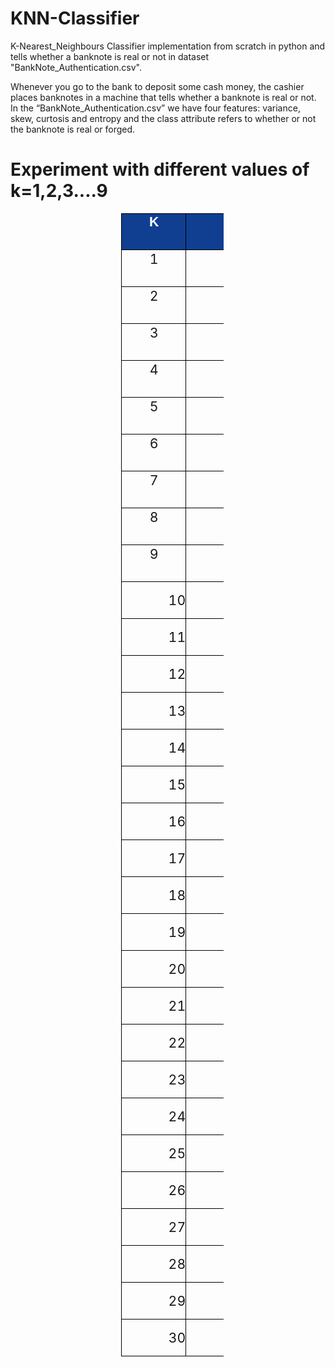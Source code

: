 # KNN-Classifier
K-Nearest_Neighbours Classifier implementation from scratch in python and tells whether a banknote is real or not in dataset "BankNote_Authentication.csv".

Whenever you go to the bank to deposit some cash money, the cashier places banknotes in a machine that tells whether a banknote is real or not. In the
“BankNote_Authentication.csv” we have four features: variance, skew, curtosis and entropy and the class attribute refers to whether or not the banknote is real or forged.

# Experiment with different values of k=1,2,3....9
<div class="WordSection1" align="center">

<p class="MsoBodyText" align="center" style="margin-top:3.3pt;margin-right:128.15pt;
margin-bottom:0cm;margin-left:127.25pt;margin-bottom:.0001pt;text-align:center"><table class="MsoNormalTable" border="1" cellspacing="0" cellpadding="0" style="margin-left:5.8pt;border-collapse:collapse;mso-table-layout-alt:fixed;
 border:none;mso-border-alt:solid black .75pt;mso-yfti-tbllook:480;mso-padding-alt:
 0cm 0cm 0cm 0cm;mso-border-insideh:.75pt solid black;mso-border-insidev:.75pt solid black">
 <tbody><tr style="mso-yfti-irow:0;mso-yfti-firstrow:yes;height:21.9pt">
  <td width="359" valign="top" style="width:269.3pt;border:solid black 1.0pt;
  mso-border-alt:solid black .75pt;background:#103E91;padding:0cm 0cm 0cm 0cm;
  height:21.9pt">
  <p class="TableParagraph" align="center" style="margin-top:.75pt;margin-right:
  0cm;margin-bottom:0cm;margin-left:.55pt;margin-bottom:.0001pt;text-align:
  center"><b style="mso-bidi-font-weight:normal"><span style="font-size:16.0pt;
  mso-bidi-font-size:11.0pt;font-family:&quot;Arial&quot;,sans-serif;mso-hansi-font-family:
  &quot;Arial MT&quot;;mso-bidi-font-family:&quot;Arial MT&quot;;color:white"><b>K</b></span></b><b style="mso-bidi-font-weight:normal"><span style="font-size:16.0pt;mso-bidi-font-size:
  11.0pt;font-family:&quot;Arial&quot;,sans-serif;mso-hansi-font-family:&quot;Arial MT&quot;;
  mso-bidi-font-family:&quot;Arial MT&quot;"><o:p></o:p></span></b></p>
  </td>
  <td width="359" valign="top" style="width:269.3pt;border:solid black 1.0pt;
  border-left:none;mso-border-left-alt:solid black .75pt;mso-border-alt:solid black .75pt;
  background:#103E91;padding:0cm 0cm 0cm 0cm;height:21.9pt">
  <p class="TableParagraph" align="center" style="margin-left:55.65pt;text-align:
  center"><b style="mso-bidi-font-weight:normal"><span style="font-size:16.0pt;
  mso-bidi-font-size:11.0pt;font-family:&quot;Arial&quot;,sans-serif;mso-hansi-font-family:
  &quot;Arial MT&quot;;mso-bidi-font-family:&quot;Arial MT&quot;;color:white"><b>Accuracy</b></span></b><b style="mso-bidi-font-weight:normal"><span style="font-size:16.0pt;mso-bidi-font-size:
  11.0pt;font-family:&quot;Arial&quot;,sans-serif;mso-hansi-font-family:&quot;Arial MT&quot;;
  mso-bidi-font-family:&quot;Arial MT&quot;"><o:p></o:p></span></b></p>
  </td>
 </tr>
 <tr style="mso-yfti-irow:1;height:21.9pt">
  <td width="359" valign="top" style="width:269.3pt;border:solid black 1.0pt;
  border-top:none;mso-border-top-alt:solid black .75pt;mso-border-alt:solid black .75pt;
  padding:0cm 0cm 0cm 0cm;height:21.9pt">
  <p class="TableParagraph" align="center" style="margin-top:.75pt;margin-right:
  0cm;margin-bottom:0cm;margin-left:.55pt;margin-bottom:.0001pt;text-align:
  center"><span style="font-size:16.0pt;mso-bidi-font-size:11.0pt">1<o:p></o:p></span></p>
  </td>
  <td width="359" valign="top" style="width:269.3pt;border-top:none;border-left:
  none;border-bottom:solid black 1.0pt;border-right:solid black 1.0pt;
  mso-border-top-alt:solid black .75pt;mso-border-left-alt:solid black .75pt;
  mso-border-alt:solid black .75pt;padding:0cm 0cm 0cm 0cm;height:21.9pt">
  <p class="TableParagraph" align="center" style="margin-left:55.65pt;text-align:
  center"><span style="font-size:16.0pt;mso-bidi-font-size:11.0pt">1.0<o:p></o:p></span></p>
  </td>
 </tr>
 <tr style="mso-yfti-irow:2;height:21.9pt">
  <td width="359" valign="top" style="width:269.3pt;border:solid black 1.0pt;
  border-top:none;mso-border-top-alt:solid black .75pt;mso-border-alt:solid black .75pt;
  padding:0cm 0cm 0cm 0cm;height:21.9pt">
  <p class="TableParagraph" align="center" style="margin-top:.75pt;margin-right:
  0cm;margin-bottom:0cm;margin-left:.55pt;margin-bottom:.0001pt;text-align:
  center"><span style="font-size:16.0pt;mso-bidi-font-size:11.0pt">2<o:p></o:p></span></p>
  </td>
  <td width="359" valign="top" style="width:269.3pt;border-top:none;border-left:
  none;border-bottom:solid black 1.0pt;border-right:solid black 1.0pt;
  mso-border-top-alt:solid black .75pt;mso-border-left-alt:solid black .75pt;
  mso-border-alt:solid black .75pt;padding:0cm 0cm 0cm 0cm;height:21.9pt">
  <p class="TableParagraph" align="center" style="margin-left:55.65pt;text-align:
  center"><span style="font-size:16.0pt;mso-bidi-font-size:11.0pt">1.0<o:p></o:p></span></p>
  </td>
 </tr>
 <tr style="mso-yfti-irow:3;height:21.9pt">
  <td width="359" valign="top" style="width:269.3pt;border:solid black 1.0pt;
  border-top:none;mso-border-top-alt:solid black .75pt;mso-border-alt:solid black .75pt;
  padding:0cm 0cm 0cm 0cm;height:21.9pt">
  <p class="TableParagraph" align="center" style="margin-top:.75pt;margin-right:
  0cm;margin-bottom:0cm;margin-left:.55pt;margin-bottom:.0001pt;text-align:
  center"><span style="font-size:16.0pt;mso-bidi-font-size:11.0pt">3<o:p></o:p></span></p>
  </td>
  <td width="359" valign="top" style="width:269.3pt;border-top:none;border-left:
  none;border-bottom:solid black 1.0pt;border-right:solid black 1.0pt;
  mso-border-top-alt:solid black .75pt;mso-border-left-alt:solid black .75pt;
  mso-border-alt:solid black .75pt;padding:0cm 0cm 0cm 0cm;height:21.9pt">
  <p class="TableParagraph" align="center" style="margin-left:55.65pt;text-align:
  center"><span style="font-size:16.0pt;mso-bidi-font-size:11.0pt">1.0<o:p></o:p></span></p>
  </td>
 </tr>
 <tr style="mso-yfti-irow:4;height:21.9pt">
  <td width="359" valign="top" style="width:269.3pt;border:solid black 1.0pt;
  border-top:none;mso-border-top-alt:solid black .75pt;mso-border-alt:solid black .75pt;
  padding:0cm 0cm 0cm 0cm;height:21.9pt">
  <p class="TableParagraph" align="center" style="margin-top:.75pt;margin-right:
  0cm;margin-bottom:0cm;margin-left:.55pt;margin-bottom:.0001pt;text-align:
  center"><span style="font-size:16.0pt;mso-bidi-font-size:11.0pt">4<o:p></o:p></span></p>
  </td>
  <td width="359" valign="top" style="width:269.3pt;border-top:none;border-left:
  none;border-bottom:solid black 1.0pt;border-right:solid black 1.0pt;
  mso-border-top-alt:solid black .75pt;mso-border-left-alt:solid black .75pt;
  mso-border-alt:solid black .75pt;padding:0cm 0cm 0cm 0cm;height:21.9pt">
  <p class="TableParagraph" align="center" style="margin-left:55.65pt;text-align:
  center"><span style="font-size:16.0pt;mso-bidi-font-size:11.0pt">1.0<o:p></o:p></span></p>
  </td>
 </tr>
 <tr style="mso-yfti-irow:5;height:21.9pt">
  <td width="359" valign="top" style="width:269.3pt;border:solid black 1.0pt;
  border-top:none;mso-border-top-alt:solid black .75pt;mso-border-alt:solid black .75pt;
  padding:0cm 0cm 0cm 0cm;height:21.9pt">
  <p class="TableParagraph" align="center" style="margin-top:.75pt;margin-right:
  0cm;margin-bottom:0cm;margin-left:.55pt;margin-bottom:.0001pt;text-align:
  center"><span style="font-size:16.0pt;mso-bidi-font-size:11.0pt">5<o:p></o:p></span></p>
  </td>
  <td width="359" valign="top" style="width:269.3pt;border-top:none;border-left:
  none;border-bottom:solid black 1.0pt;border-right:solid black 1.0pt;
  mso-border-top-alt:solid black .75pt;mso-border-left-alt:solid black .75pt;
  mso-border-alt:solid black .75pt;padding:0cm 0cm 0cm 0cm;height:21.9pt">
  <p class="TableParagraph" align="center" style="margin-left:55.65pt;text-align:
  center"><span style="font-size:16.0pt;mso-bidi-font-size:11.0pt">1.0<o:p></o:p></span></p>
  </td>
 </tr>
 <tr style="mso-yfti-irow:6;height:21.9pt">
  <td width="359" valign="top" style="width:269.3pt;border:solid black 1.0pt;
  border-top:none;mso-border-top-alt:solid black .75pt;mso-border-alt:solid black .75pt;
  padding:0cm 0cm 0cm 0cm;height:21.9pt">
  <p class="TableParagraph" align="center" style="margin-top:.75pt;margin-right:
  0cm;margin-bottom:0cm;margin-left:.55pt;margin-bottom:.0001pt;text-align:
  center"><span style="font-size:16.0pt;mso-bidi-font-size:11.0pt">6<o:p></o:p></span></p>
  </td>
  <td width="359" valign="top" style="width:269.3pt;border-top:none;border-left:
  none;border-bottom:solid black 1.0pt;border-right:solid black 1.0pt;
  mso-border-top-alt:solid black .75pt;mso-border-left-alt:solid black .75pt;
  mso-border-alt:solid black .75pt;padding:0cm 0cm 0cm 0cm;height:21.9pt">
  <p class="TableParagraph" align="center" style="margin-left:55.65pt;text-align:
  center"><span style="font-size:16.0pt;mso-bidi-font-size:11.0pt">1.0<o:p></o:p></span></p>
  </td>
 </tr>
 <tr style="mso-yfti-irow:7;height:21.9pt">
  <td width="359" valign="top" style="width:269.3pt;border:solid black 1.0pt;
  border-top:none;mso-border-top-alt:solid black .75pt;mso-border-alt:solid black .75pt;
  padding:0cm 0cm 0cm 0cm;height:21.9pt">
  <p class="TableParagraph" align="center" style="margin-top:.75pt;margin-right:
  0cm;margin-bottom:0cm;margin-left:.55pt;margin-bottom:.0001pt;text-align:
  center"><span style="font-size:16.0pt;mso-bidi-font-size:11.0pt">7<o:p></o:p></span></p>
  </td>
  <td width="359" valign="top" style="width:269.3pt;border-top:none;border-left:
  none;border-bottom:solid black 1.0pt;border-right:solid black 1.0pt;
  mso-border-top-alt:solid black .75pt;mso-border-left-alt:solid black .75pt;
  mso-border-alt:solid black .75pt;padding:0cm 0cm 0cm 0cm;height:21.9pt">
  <p class="TableParagraph" align="center" style="margin-left:55.65pt;text-align:
  center"><span style="font-size:16.0pt;mso-bidi-font-size:11.0pt">1.0<o:p></o:p></span></p>
  </td>
 </tr>
 <tr style="mso-yfti-irow:8;height:21.9pt">
  <td width="359" valign="top" style="width:269.3pt;border:solid black 1.0pt;
  border-top:none;mso-border-top-alt:solid black .75pt;mso-border-alt:solid black .75pt;
  padding:0cm 0cm 0cm 0cm;height:21.9pt">
  <p class="TableParagraph" align="center" style="margin-top:.75pt;margin-right:
  0cm;margin-bottom:0cm;margin-left:.55pt;margin-bottom:.0001pt;text-align:
  center"><span style="font-size:16.0pt;mso-bidi-font-size:11.0pt">8<o:p></o:p></span></p>
  </td>
  <td width="359" valign="top" style="width:269.3pt;border-top:none;border-left:
  none;border-bottom:solid black 1.0pt;border-right:solid black 1.0pt;
  mso-border-top-alt:solid black .75pt;mso-border-left-alt:solid black .75pt;
  mso-border-alt:solid black .75pt;padding:0cm 0cm 0cm 0cm;height:21.9pt">
  <p class="TableParagraph" align="center" style="margin-left:55.65pt;text-align:
  center"><span style="font-size:16.0pt;mso-bidi-font-size:11.0pt">1.0<o:p></o:p></span></p>
  </td>
 </tr>
 <tr style="mso-yfti-irow:9;height:21.9pt">
  <td width="359" valign="top" style="width:269.3pt;border:solid black 1.0pt;
  border-top:none;mso-border-top-alt:solid black .75pt;mso-border-alt:solid black .75pt;
  padding:0cm 0cm 0cm 0cm;height:21.9pt">
  <p class="TableParagraph" align="center" style="margin-top:.75pt;margin-right:
  0cm;margin-bottom:0cm;margin-left:.55pt;margin-bottom:.0001pt;text-align:
  center"><span style="font-size:16.0pt;mso-bidi-font-size:11.0pt">9<o:p></o:p></span></p>
  </td>
  <td width="359" valign="top" style="width:269.3pt;border-top:none;border-left:
  none;border-bottom:solid black 1.0pt;border-right:solid black 1.0pt;
  mso-border-top-alt:solid black .75pt;mso-border-left-alt:solid black .75pt;
  mso-border-alt:solid black .75pt;padding:0cm 0cm 0cm 0cm;height:21.9pt">
  <p class="TableParagraph" align="center" style="margin-left:55.65pt;text-align:
  center"><span style="font-size:16.0pt;mso-bidi-font-size:11.0pt">1.0<o:p></o:p></span></p>
  </td>
 </tr>
 <tr style="mso-yfti-irow:10;height:21.9pt">
  <td width="359" valign="top" style="width:269.3pt;border:solid black 1.0pt;
  border-top:none;mso-border-top-alt:solid black .75pt;mso-border-alt:solid black .75pt;
  padding:0cm 0cm 0cm 0cm;height:21.9pt">
  <p class="TableParagraph" align="center" style="margin-left:55.65pt;text-align:
  center"><span style="font-size:16.0pt;mso-bidi-font-size:11.0pt">10<o:p></o:p></span></p>
  </td>
  <td width="359" valign="top" style="width:269.3pt;border-top:none;border-left:
  none;border-bottom:solid black 1.0pt;border-right:solid black 1.0pt;
  mso-border-top-alt:solid black .75pt;mso-border-left-alt:solid black .75pt;
  mso-border-alt:solid black .75pt;padding:0cm 0cm 0cm 0cm;height:21.9pt">
  <p class="TableParagraph" align="center" style="margin-left:55.65pt;text-align:
  center"><span style="font-size:16.0pt;mso-bidi-font-size:11.0pt">1.0<o:p></o:p></span></p>
  </td>
 </tr>
 <tr style="mso-yfti-irow:11;height:21.9pt">
  <td width="359" valign="top" style="width:269.3pt;border:solid black 1.0pt;
  border-top:none;mso-border-top-alt:solid black .75pt;mso-border-alt:solid black .75pt;
  padding:0cm 0cm 0cm 0cm;height:21.9pt">
  <p class="TableParagraph" align="center" style="margin-left:55.65pt;text-align:
  center"><span style="font-size:16.0pt;mso-bidi-font-size:11.0pt">11<o:p></o:p></span></p>
  </td>
  <td width="359" valign="top" style="width:269.3pt;border-top:none;border-left:
  none;border-bottom:solid black 1.0pt;border-right:solid black 1.0pt;
  mso-border-top-alt:solid black .75pt;mso-border-left-alt:solid black .75pt;
  mso-border-alt:solid black .75pt;padding:0cm 0cm 0cm 0cm;height:21.9pt">
  <p class="TableParagraph" align="center" style="margin-left:55.65pt;text-align:
  center"><span style="font-size:16.0pt;mso-bidi-font-size:11.0pt">1.0<o:p></o:p></span></p>
  </td>
 </tr>
 <tr style="mso-yfti-irow:12;height:21.9pt">
  <td width="359" valign="top" style="width:269.3pt;border:solid black 1.0pt;
  border-top:none;mso-border-top-alt:solid black .75pt;mso-border-alt:solid black .75pt;
  padding:0cm 0cm 0cm 0cm;height:21.9pt">
  <p class="TableParagraph" align="center" style="margin-left:55.65pt;text-align:
  center"><span style="font-size:16.0pt;mso-bidi-font-size:11.0pt">12<o:p></o:p></span></p>
  </td>
  <td width="359" valign="top" style="width:269.3pt;border-top:none;border-left:
  none;border-bottom:solid black 1.0pt;border-right:solid black 1.0pt;
  mso-border-top-alt:solid black .75pt;mso-border-left-alt:solid black .75pt;
  mso-border-alt:solid black .75pt;padding:0cm 0cm 0cm 0cm;height:21.9pt">
  <p class="TableParagraph" align="center" style="margin-left:55.65pt;text-align:
  center"><span style="font-size:16.0pt;mso-bidi-font-size:11.0pt">0.9975728155339806<o:p></o:p></span></p>
  </td>
 </tr>
 <tr style="mso-yfti-irow:13;height:21.9pt">
  <td width="359" valign="top" style="width:269.3pt;border:solid black 1.0pt;
  border-top:none;mso-border-top-alt:solid black .75pt;mso-border-alt:solid black .75pt;
  padding:0cm 0cm 0cm 0cm;height:21.9pt">
  <p class="TableParagraph" align="center" style="margin-left:55.65pt;text-align:
  center"><span style="font-size:16.0pt;mso-bidi-font-size:11.0pt">13<o:p></o:p></span></p>
  </td>
  <td width="359" valign="top" style="width:269.3pt;border-top:none;border-left:
  none;border-bottom:solid black 1.0pt;border-right:solid black 1.0pt;
  mso-border-top-alt:solid black .75pt;mso-border-left-alt:solid black .75pt;
  mso-border-alt:solid black .75pt;padding:0cm 0cm 0cm 0cm;height:21.9pt">
  <p class="TableParagraph" align="center" style="margin-left:55.65pt;text-align:
  center"><span style="font-size:16.0pt;mso-bidi-font-size:11.0pt">1.0<o:p></o:p></span></p>
  </td>
 </tr>
 <tr style="mso-yfti-irow:14;height:21.9pt">
  <td width="359" valign="top" style="width:269.3pt;border:solid black 1.0pt;
  border-top:none;mso-border-top-alt:solid black .75pt;mso-border-alt:solid black .75pt;
  padding:0cm 0cm 0cm 0cm;height:21.9pt">
  <p class="TableParagraph" align="center" style="margin-left:55.65pt;text-align:
  center"><span style="font-size:16.0pt;mso-bidi-font-size:11.0pt">14<o:p></o:p></span></p>
  </td>
  <td width="359" valign="top" style="width:269.3pt;border-top:none;border-left:
  none;border-bottom:solid black 1.0pt;border-right:solid black 1.0pt;
  mso-border-top-alt:solid black .75pt;mso-border-left-alt:solid black .75pt;
  mso-border-alt:solid black .75pt;padding:0cm 0cm 0cm 0cm;height:21.9pt">
  <p class="TableParagraph" align="center" style="margin-left:55.65pt;text-align:
  center"><span style="font-size:16.0pt;mso-bidi-font-size:11.0pt">0.9975728155339806<o:p></o:p></span></p>
  </td>
 </tr>
 <tr style="mso-yfti-irow:15;height:21.9pt">
  <td width="359" valign="top" style="width:269.3pt;border:solid black 1.0pt;
  border-top:none;mso-border-top-alt:solid black .75pt;mso-border-alt:solid black .75pt;
  padding:0cm 0cm 0cm 0cm;height:21.9pt">
  <p class="TableParagraph" align="center" style="margin-left:55.65pt;text-align:
  center"><span style="font-size:16.0pt;mso-bidi-font-size:11.0pt">15<o:p></o:p></span></p>
  </td>
  <td width="359" valign="top" style="width:269.3pt;border-top:none;border-left:
  none;border-bottom:solid black 1.0pt;border-right:solid black 1.0pt;
  mso-border-top-alt:solid black .75pt;mso-border-left-alt:solid black .75pt;
  mso-border-alt:solid black .75pt;padding:0cm 0cm 0cm 0cm;height:21.9pt">
  <p class="TableParagraph" align="center" style="margin-left:55.65pt;text-align:
  center"><span style="font-size:16.0pt;mso-bidi-font-size:11.0pt">0.9975728155339806<o:p></o:p></span></p>
  </td>
 </tr>
 <tr style="mso-yfti-irow:16;height:21.9pt">
  <td width="359" valign="top" style="width:269.3pt;border:solid black 1.0pt;
  border-top:none;mso-border-top-alt:solid black .75pt;mso-border-alt:solid black .75pt;
  padding:0cm 0cm 0cm 0cm;height:21.9pt">
  <p class="TableParagraph" align="center" style="margin-left:55.65pt;text-align:
  center"><span style="font-size:16.0pt;mso-bidi-font-size:11.0pt">16<o:p></o:p></span></p>
  </td>
  <td width="359" valign="top" style="width:269.3pt;border-top:none;border-left:
  none;border-bottom:solid black 1.0pt;border-right:solid black 1.0pt;
  mso-border-top-alt:solid black .75pt;mso-border-left-alt:solid black .75pt;
  mso-border-alt:solid black .75pt;padding:0cm 0cm 0cm 0cm;height:21.9pt">
  <p class="TableParagraph" align="center" style="margin-left:55.65pt;text-align:
  center"><span style="font-size:16.0pt;mso-bidi-font-size:11.0pt">0.9951456310679612<o:p></o:p></span></p>
  </td>
 </tr>
 <tr style="mso-yfti-irow:17;height:21.9pt">
  <td width="359" valign="top" style="width:269.3pt;border:solid black 1.0pt;
  border-top:none;mso-border-top-alt:solid black .75pt;mso-border-alt:solid black .75pt;
  padding:0cm 0cm 0cm 0cm;height:21.9pt">
  <p class="TableParagraph" align="center" style="margin-left:55.65pt;text-align:
  center"><span style="font-size:16.0pt;mso-bidi-font-size:11.0pt">17<o:p></o:p></span></p>
  </td>
  <td width="359" valign="top" style="width:269.3pt;border-top:none;border-left:
  none;border-bottom:solid black 1.0pt;border-right:solid black 1.0pt;
  mso-border-top-alt:solid black .75pt;mso-border-left-alt:solid black .75pt;
  mso-border-alt:solid black .75pt;padding:0cm 0cm 0cm 0cm;height:21.9pt">
  <p class="TableParagraph" align="center" style="margin-left:55.65pt;text-align:
  center"><span style="font-size:16.0pt;mso-bidi-font-size:11.0pt">0.9951456310679612<o:p></o:p></span></p>
  </td>
 </tr>
 <tr style="mso-yfti-irow:18;height:21.9pt">
  <td width="359" valign="top" style="width:269.3pt;border:solid black 1.0pt;
  border-top:none;mso-border-top-alt:solid black .75pt;mso-border-alt:solid black .75pt;
  padding:0cm 0cm 0cm 0cm;height:21.9pt">
  <p class="TableParagraph" align="center" style="margin-left:55.65pt;text-align:
  center"><span style="font-size:16.0pt;mso-bidi-font-size:11.0pt">18<o:p></o:p></span></p>
  </td>
  <td width="359" valign="top" style="width:269.3pt;border-top:none;border-left:
  none;border-bottom:solid black 1.0pt;border-right:solid black 1.0pt;
  mso-border-top-alt:solid black .75pt;mso-border-left-alt:solid black .75pt;
  mso-border-alt:solid black .75pt;padding:0cm 0cm 0cm 0cm;height:21.9pt">
  <p class="TableParagraph" align="center" style="margin-left:55.65pt;text-align:
  center"><span style="font-size:16.0pt;mso-bidi-font-size:11.0pt">0.9902912621359223<o:p></o:p></span></p>
  </td>
 </tr>
 <tr style="mso-yfti-irow:19;height:21.9pt">
  <td width="359" valign="top" style="width:269.3pt;border:solid black 1.0pt;
  border-top:none;mso-border-top-alt:solid black .75pt;mso-border-alt:solid black .75pt;
  padding:0cm 0cm 0cm 0cm;height:21.9pt">
  <p class="TableParagraph" align="center" style="margin-left:55.65pt;text-align:
  center"><span style="font-size:16.0pt;mso-bidi-font-size:11.0pt">19<o:p></o:p></span></p>
  </td>
  <td width="359" valign="top" style="width:269.3pt;border-top:none;border-left:
  none;border-bottom:solid black 1.0pt;border-right:solid black 1.0pt;
  mso-border-top-alt:solid black .75pt;mso-border-left-alt:solid black .75pt;
  mso-border-alt:solid black .75pt;padding:0cm 0cm 0cm 0cm;height:21.9pt">
  <p class="TableParagraph" align="center" style="margin-left:55.65pt;text-align:
  center"><span style="font-size:16.0pt;mso-bidi-font-size:11.0pt">0.9902912621359223<o:p></o:p></span></p>
  </td>
 </tr>
 <tr style="mso-yfti-irow:20;height:21.9pt">
  <td width="359" valign="top" style="width:269.3pt;border:solid black 1.0pt;
  border-top:none;mso-border-top-alt:solid black .75pt;mso-border-alt:solid black .75pt;
  padding:0cm 0cm 0cm 0cm;height:21.9pt">
  <p class="TableParagraph" align="center" style="margin-left:55.65pt;text-align:
  center"><span style="font-size:16.0pt;mso-bidi-font-size:11.0pt">20<o:p></o:p></span></p>
  </td>
  <td width="359" valign="top" style="width:269.3pt;border-top:none;border-left:
  none;border-bottom:solid black 1.0pt;border-right:solid black 1.0pt;
  mso-border-top-alt:solid black .75pt;mso-border-left-alt:solid black .75pt;
  mso-border-alt:solid black .75pt;padding:0cm 0cm 0cm 0cm;height:21.9pt">
  <p class="TableParagraph" align="center" style="margin-left:55.65pt;text-align:
  center"><span style="font-size:16.0pt;mso-bidi-font-size:11.0pt">0.9902912621359223<o:p></o:p></span></p>
  </td>
 </tr>
 <tr style="mso-yfti-irow:21;height:21.9pt">
  <td width="359" valign="top" style="width:269.3pt;border:solid black 1.0pt;
  border-top:none;mso-border-top-alt:solid black .75pt;mso-border-alt:solid black .75pt;
  padding:0cm 0cm 0cm 0cm;height:21.9pt">
  <p class="TableParagraph" align="center" style="margin-left:55.65pt;text-align:
  center"><span style="font-size:16.0pt;mso-bidi-font-size:11.0pt">21<o:p></o:p></span></p>
  </td>
  <td width="359" valign="top" style="width:269.3pt;border-top:none;border-left:
  none;border-bottom:solid black 1.0pt;border-right:solid black 1.0pt;
  mso-border-top-alt:solid black .75pt;mso-border-left-alt:solid black .75pt;
  mso-border-alt:solid black .75pt;padding:0cm 0cm 0cm 0cm;height:21.9pt">
  <p class="TableParagraph" align="center" style="margin-left:55.65pt;text-align:
  center"><span style="font-size:16.0pt;mso-bidi-font-size:11.0pt">0.9902912621359223<o:p></o:p></span></p>
  </td>
 </tr>
 <tr style="mso-yfti-irow:22;height:21.9pt">
  <td width="359" valign="top" style="width:269.3pt;border:solid black 1.0pt;
  border-top:none;mso-border-top-alt:solid black .75pt;mso-border-alt:solid black .75pt;
  padding:0cm 0cm 0cm 0cm;height:21.9pt">
  <p class="TableParagraph" align="center" style="margin-left:55.65pt;text-align:
  center"><span style="font-size:16.0pt;mso-bidi-font-size:11.0pt">22<o:p></o:p></span></p>
  </td>
  <td width="359" valign="top" style="width:269.3pt;border-top:none;border-left:
  none;border-bottom:solid black 1.0pt;border-right:solid black 1.0pt;
  mso-border-top-alt:solid black .75pt;mso-border-left-alt:solid black .75pt;
  mso-border-alt:solid black .75pt;padding:0cm 0cm 0cm 0cm;height:21.9pt">
  <p class="TableParagraph" align="center" style="margin-left:55.65pt;text-align:
  center"><span style="font-size:16.0pt;mso-bidi-font-size:11.0pt">0.9902912621359223<o:p></o:p></span></p>
  </td>
 </tr>
 <tr style="mso-yfti-irow:23;height:21.9pt">
  <td width="359" valign="top" style="width:269.3pt;border:solid black 1.0pt;
  border-top:none;mso-border-top-alt:solid black .75pt;mso-border-alt:solid black .75pt;
  padding:0cm 0cm 0cm 0cm;height:21.9pt">
  <p class="TableParagraph" align="center" style="margin-left:55.65pt;text-align:
  center"><span style="font-size:16.0pt;mso-bidi-font-size:11.0pt">23<o:p></o:p></span></p>
  </td>
  <td width="359" valign="top" style="width:269.3pt;border-top:none;border-left:
  none;border-bottom:solid black 1.0pt;border-right:solid black 1.0pt;
  mso-border-top-alt:solid black .75pt;mso-border-left-alt:solid black .75pt;
  mso-border-alt:solid black .75pt;padding:0cm 0cm 0cm 0cm;height:21.9pt">
  <p class="TableParagraph" align="center" style="margin-left:55.65pt;text-align:
  center"><span style="font-size:16.0pt;mso-bidi-font-size:11.0pt">0.9902912621359223<o:p></o:p></span></p>
  </td>
 </tr>
 <tr style="mso-yfti-irow:24;height:21.9pt">
  <td width="359" valign="top" style="width:269.3pt;border:solid black 1.0pt;
  border-top:none;mso-border-top-alt:solid black .75pt;mso-border-alt:solid black .75pt;
  padding:0cm 0cm 0cm 0cm;height:21.9pt">
  <p class="TableParagraph" align="center" style="margin-left:55.65pt;text-align:
  center"><span style="font-size:16.0pt;mso-bidi-font-size:11.0pt">24<o:p></o:p></span></p>
  </td>
  <td width="359" valign="top" style="width:269.3pt;border-top:none;border-left:
  none;border-bottom:solid black 1.0pt;border-right:solid black 1.0pt;
  mso-border-top-alt:solid black .75pt;mso-border-left-alt:solid black .75pt;
  mso-border-alt:solid black .75pt;padding:0cm 0cm 0cm 0cm;height:21.9pt">
  <p class="TableParagraph" align="center" style="margin-left:55.65pt;text-align:
  center"><span style="font-size:16.0pt;mso-bidi-font-size:11.0pt">0.9902912621359223<o:p></o:p></span></p>
  </td>
 </tr>
 <tr style="mso-yfti-irow:25;height:21.9pt">
  <td width="359" valign="top" style="width:269.3pt;border:solid black 1.0pt;
  border-top:none;mso-border-top-alt:solid black .75pt;mso-border-alt:solid black .75pt;
  padding:0cm 0cm 0cm 0cm;height:21.9pt">
  <p class="TableParagraph" align="center" style="margin-left:55.65pt;text-align:
  center"><span style="font-size:16.0pt;mso-bidi-font-size:11.0pt">25<o:p></o:p></span></p>
  </td>
  <td width="359" valign="top" style="width:269.3pt;border-top:none;border-left:
  none;border-bottom:solid black 1.0pt;border-right:solid black 1.0pt;
  mso-border-top-alt:solid black .75pt;mso-border-left-alt:solid black .75pt;
  mso-border-alt:solid black .75pt;padding:0cm 0cm 0cm 0cm;height:21.9pt">
  <p class="TableParagraph" align="center" style="margin-left:55.65pt;text-align:
  center"><span style="font-size:16.0pt;mso-bidi-font-size:11.0pt">0.9902912621359223<o:p></o:p></span></p>
  </td>
 </tr>
 <tr style="mso-yfti-irow:26;height:21.9pt">
  <td width="359" valign="top" style="width:269.3pt;border:solid black 1.0pt;
  border-top:none;mso-border-top-alt:solid black .75pt;mso-border-alt:solid black .75pt;
  padding:0cm 0cm 0cm 0cm;height:21.9pt">
  <p class="TableParagraph" align="center" style="margin-left:55.65pt;text-align:
  center"><span style="font-size:16.0pt;mso-bidi-font-size:11.0pt">26<o:p></o:p></span></p>
  </td>
  <td width="359" valign="top" style="width:269.3pt;border-top:none;border-left:
  none;border-bottom:solid black 1.0pt;border-right:solid black 1.0pt;
  mso-border-top-alt:solid black .75pt;mso-border-left-alt:solid black .75pt;
  mso-border-alt:solid black .75pt;padding:0cm 0cm 0cm 0cm;height:21.9pt">
  <p class="TableParagraph" align="center" style="margin-left:55.65pt;text-align:
  center"><span style="font-size:16.0pt;mso-bidi-font-size:11.0pt">0.9902912621359223<o:p></o:p></span></p>
  </td>
 </tr>
 <tr style="mso-yfti-irow:27;height:21.9pt">
  <td width="359" valign="top" style="width:269.3pt;border:solid black 1.0pt;
  border-top:none;mso-border-top-alt:solid black .75pt;mso-border-alt:solid black .75pt;
  padding:0cm 0cm 0cm 0cm;height:21.9pt">
  <p class="TableParagraph" align="center" style="margin-left:55.65pt;text-align:
  center"><span style="font-size:16.0pt;mso-bidi-font-size:11.0pt">27<o:p></o:p></span></p>
  </td>
  <td width="359" valign="top" style="width:269.3pt;border-top:none;border-left:
  none;border-bottom:solid black 1.0pt;border-right:solid black 1.0pt;
  mso-border-top-alt:solid black .75pt;mso-border-left-alt:solid black .75pt;
  mso-border-alt:solid black .75pt;padding:0cm 0cm 0cm 0cm;height:21.9pt">
  <p class="TableParagraph" align="center" style="margin-left:55.65pt;text-align:
  center"><span style="font-size:16.0pt;mso-bidi-font-size:11.0pt">0.9902912621359223<o:p></o:p></span></p>
  </td>
 </tr>
 <tr style="mso-yfti-irow:28;height:21.9pt">
  <td width="359" valign="top" style="width:269.3pt;border:solid black 1.0pt;
  border-top:none;mso-border-top-alt:solid black .75pt;mso-border-alt:solid black .75pt;
  padding:0cm 0cm 0cm 0cm;height:21.9pt">
  <p class="TableParagraph" align="center" style="margin-left:55.65pt;text-align:
  center"><span style="font-size:16.0pt;mso-bidi-font-size:11.0pt">28<o:p></o:p></span></p>
  </td>
  <td width="359" valign="top" style="width:269.3pt;border-top:none;border-left:
  none;border-bottom:solid black 1.0pt;border-right:solid black 1.0pt;
  mso-border-top-alt:solid black .75pt;mso-border-left-alt:solid black .75pt;
  mso-border-alt:solid black .75pt;padding:0cm 0cm 0cm 0cm;height:21.9pt">
  <p class="TableParagraph" align="center" style="margin-left:55.65pt;text-align:
  center"><span style="font-size:16.0pt;mso-bidi-font-size:11.0pt">0.9902912621359223<o:p></o:p></span></p>
  </td>
 </tr>
 <tr style="mso-yfti-irow:29;height:21.9pt">
  <td width="359" valign="top" style="width:269.3pt;border:solid black 1.0pt;
  border-top:none;mso-border-top-alt:solid black .75pt;mso-border-alt:solid black .75pt;
  padding:0cm 0cm 0cm 0cm;height:21.9pt">
  <p class="TableParagraph" align="center" style="margin-left:55.65pt;text-align:
  center"><span style="font-size:16.0pt;mso-bidi-font-size:11.0pt">29<o:p></o:p></span></p>
  </td>
  <td width="359" valign="top" style="width:269.3pt;border-top:none;border-left:
  none;border-bottom:solid black 1.0pt;border-right:solid black 1.0pt;
  mso-border-top-alt:solid black .75pt;mso-border-left-alt:solid black .75pt;
  mso-border-alt:solid black .75pt;padding:0cm 0cm 0cm 0cm;height:21.9pt">
  <p class="TableParagraph" align="center" style="margin-left:55.65pt;text-align:
  center"><span style="font-size:16.0pt;mso-bidi-font-size:11.0pt">0.9902912621359223<o:p></o:p></span></p>
  </td>
 </tr>
 <tr style="mso-yfti-irow:30;mso-yfti-lastrow:yes;height:21.9pt">
  <td width="359" valign="top" style="width:269.3pt;border:solid black 1.0pt;
  border-top:none;mso-border-top-alt:solid black .75pt;mso-border-alt:solid black .75pt;
  padding:0cm 0cm 0cm 0cm;height:21.9pt">
  <p class="TableParagraph" align="center" style="margin-left:55.65pt;text-align:
  center"><span style="font-size:16.0pt;mso-bidi-font-size:11.0pt">30<o:p></o:p></span></p>
  </td>
  <td width="359" valign="top" style="width:269.3pt;border-top:none;border-left:
  none;border-bottom:solid black 1.0pt;border-right:solid black 1.0pt;
  mso-border-top-alt:solid black .75pt;mso-border-left-alt:solid black .75pt;
  mso-border-alt:solid black .75pt;padding:0cm 0cm 0cm 0cm;height:21.9pt">
  <p class="TableParagraph" align="center" style="margin-left:55.65pt;text-align:
  center"><span style="font-size:16.0pt;mso-bidi-font-size:11.0pt">0.9902912621359223<o:p></o:p></span></p>
  </td>
 </tr>
</tbody></table><br></p></div>
